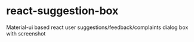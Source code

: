 # react-suggestion-box
Material-ui based react user suggestions/feedback/complaints dialog box with screenshot
